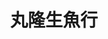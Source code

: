 ---
title: "丸隆生魚行"
description: "丸隆生魚行"
layout: shop
keywords:
  - 美食競賽
  - 台灣美食
  - 美食精選
datePublished: "2025-06-30"
dateModified: "2025-07-05"
city: "台北市"
district: "大同區"
address: "台北市大同區迪化街一段21號"
phone: "0225565276"
geo: "25.054821063443313, 121.51048663938555"
google_map: "https://maps.app.goo.gl/QufstdKZ22jG2S2f8"
footinder: "https://footinder.com.tw/%E5%8F%B0%E5%8C%97%E5%B8%82%E5%A4%A7%E5%90%8C%E5%8D%80/46579/"
official: "https://www.facebook.com/profile.php?id=100063724282954"
award:
  - name: "500盤"
    year: "2024"
    entries:
      - dishes:
          - "味噌湯"

---